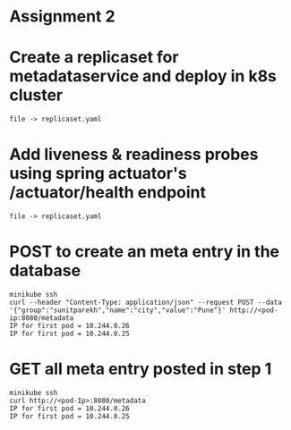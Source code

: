 # Assignment 2

# Create a replicaset for metadataservice and deploy in k8s cluster
    file -> replicaset.yaml

# Add liveness & readiness probes using spring actuator's /actuator/health endpoint
    file -> replicaset.yaml

# POST to create an meta entry in the database 
    minikube ssh
    curl --header "Content-Type: application/json" --request POST --data '{"group":"sunitparekh","name":"city","value":"Pune"}' http://<pod-ip:8080/metadata
    IP for first pod = 10.244.0.26
    IP for first pod = 10.244.0.25

# GET all meta entry posted in step 1
    minikube ssh
    curl http://<pod-Ip>:8080/metadata
    IP for first pod = 10.244.0.26
    IP for first pod = 10.244.0.25